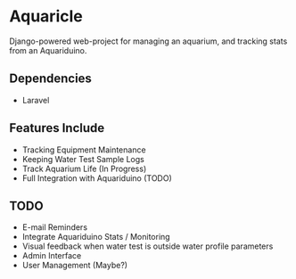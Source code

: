 Aquaricle
=========

Django-powered web-project for managing an aquarium, and tracking stats from an Aquariduino.

Dependencies
------------
 * Laravel

Features Include
----------------

 * Tracking Equipment Maintenance
 * Keeping Water Test Sample Logs
 * Track Aquarium Life (In Progress)
 * Full Integration with Aquariduino (TODO)

TODO
----

* E-mail Reminders
* Integrate Aquariduino Stats / Monitoring
* Visual feedback when water test is outside water profile parameters
* Admin Interface
* User Management (Maybe?)
